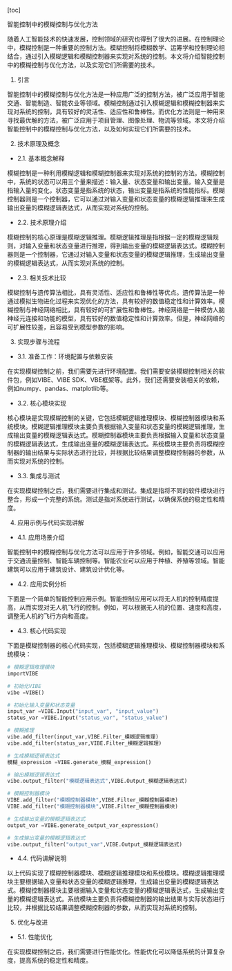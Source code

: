 
[toc]                    
                
                
智能控制中的模糊控制与优化方法

随着人工智能技术的快速发展，控制领域的研究也得到了很大的进展。在控制理论中，模糊控制是一种重要的控制方法。模糊控制将模糊数学、运筹学和控制理论相结合，通过引入模糊逻辑和模糊控制器来实现对系统的控制。本文将介绍智能控制中的模糊控制与优化方法，以及实现它们所需要的技术。

1. 引言

智能控制中的模糊控制与优化方法是一种应用广泛的控制方法，被广泛应用于智能交通、智能制造、智能农业等领域。模糊控制通过引入模糊逻辑和模糊控制器来实现对系统的控制，具有较好的灵活性、适应性和鲁棒性。而优化方法则是一种用来寻找最优解的方法，被广泛应用于项目管理、图像处理、物流等领域。本文将介绍智能控制中的模糊控制与优化方法，以及如何实现它们所需要的技术。

2. 技术原理及概念

- 2.1. 基本概念解释

模糊控制是一种利用模糊逻辑和模糊控制器来实现对系统的控制的方法。模糊控制中，系统的状态可以用三个量来描述：输入量、状态变量和输出变量。输入变量是指输入量的变化，状态变量是指系统的状态，输出变量是指系统的性能指标。模糊控制器则是一个控制器，它可以通过对输入变量和状态变量的模糊逻辑推理来生成输出变量的模糊逻辑表达式，从而实现对系统的控制。

- 2.2. 技术原理介绍

模糊控制的核心原理是模糊逻辑推理。模糊逻辑推理是指根据一定的模糊逻辑规则，对输入变量和状态变量进行推理，得到输出变量的模糊逻辑表达式。模糊控制器则是一个控制器，它通过对输入变量和状态变量的模糊逻辑推理，生成输出变量的模糊逻辑表达式，从而实现对系统的控制。

- 2.3. 相关技术比较

模糊控制与遗传算法相比，具有灵活性、适应性和鲁棒性等优点。遗传算法是一种通过模拟生物进化过程来实现优化的方法，具有较好的数值稳定性和计算效率。模糊控制与神经网络相比，具有较好的可扩展性和鲁棒性。神经网络是一种模仿人脑神经元连接和功能的模型，具有较好的数值稳定性和计算效率。但是，神经网络的可扩展性较差，且容易受到模型参数的影响。

3. 实现步骤与流程

- 3.1. 准备工作：环境配置与依赖安装

在实现模糊控制之前，我们需要先进行环境配置。我们需要安装模糊控制相关的软件包，例如VIBE、VIBE SDK、VBE框架等。此外，我们还需要安装相关的依赖，例如numpy、pandas、matplotlib等。

- 3.2. 核心模块实现

核心模块是实现模糊控制的关键，它包括模糊逻辑推理模块、模糊控制器模块和系统模块。模糊逻辑推理模块主要负责根据输入变量和状态变量的模糊逻辑推理，生成输出变量的模糊逻辑表达式。模糊控制器模块主要负责根据输入变量和状态变量的模糊逻辑表达式，生成输出变量的模糊逻辑表达式。系统模块主要负责将模糊控制器的输出结果与实际状态进行比较，并根据比较结果调整模糊控制器的参数，从而实现对系统的控制。

- 3.3. 集成与测试

在实现模糊控制之后，我们需要进行集成和测试。集成是指将不同的软件模块进行整合，形成一个完整的系统。测试是指对系统进行测试，以确保系统的稳定性和精度。

4. 应用示例与代码实现讲解

- 4.1. 应用场景介绍

智能控制中的模糊控制与优化方法可以应用于许多领域。例如，智能交通可以应用于交通流量控制、智能车辆控制等。智能农业可以应用于种植、养殖等领域。智能建筑可以应用于建筑设计、建筑设计优化等。

- 4.2. 应用实例分析

下面是一个简单的智能控制应用示例。智能控制应用可以将无人机的控制精度提高，从而实现对无人机飞行的控制。例如，可以根据无人机的位置、速度和高度，调整无人机的飞行方向和高度。

- 4.3. 核心代码实现

下面是模糊控制器的核心代码实现，包括模糊逻辑推理模块、模糊控制器模块和系统模块：

```python
# 模糊逻辑推理模块
importVIBE

# 初始化VIBE
vibe =VIBE()

# 初始化输入变量和状态变量
input_var =VIBE.Input("input_var", "input_value")
status_var =VIBE.Input("status_var", "status_value")

# 模糊推理
vibe.add_filter(input_var,VIBE.Filter_模糊逻辑推理)
vibe.add_filter(status_var,VIBE.Filter_模糊逻辑推理)

# 生成模糊逻辑表达式
模糊_expression =VIBE.generate_模糊_expression()

# 输出模糊逻辑表达式
vibe.output_filter("模糊逻辑表达式",VIBE.Output_模糊逻辑表达式)

# 模糊控制器模块
VIBE.add_filter("模糊控制器模块",VIBE.Filter_模糊控制器模块)
VIBE.add_filter("模糊控制器模块",VIBE.Filter_模糊控制器模块)

# 生成输出变量的模糊逻辑表达式
output_var =VIBE.generate_output_var_expression()

# 生成输出变量的模糊逻辑表达式
vibe.output_filter("output_var",VIBE.Output_模糊逻辑表达式)
```

- 4.4. 代码讲解说明

以上代码实现了模糊控制器模块、模糊逻辑推理模块和系统模块。模糊逻辑推理模块主要根据输入变量和状态变量的模糊逻辑推理，生成输出变量的模糊逻辑表达式。模糊控制器模块主要根据输入变量和状态变量的模糊逻辑表达式，生成输出变量的模糊逻辑表达式。系统模块主要负责将模糊控制器的输出结果与实际状态进行比较，并根据比较结果调整模糊控制器的参数，从而实现对系统的控制。

5. 优化与改进

- 5.1. 性能优化

在实现模糊控制之后，我们需要进行性能优化。性能优化可以降低系统的计算复杂度，提高系统的稳定性和精度。

